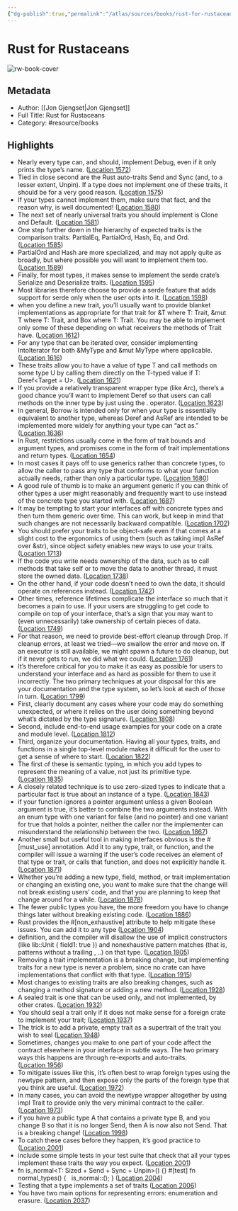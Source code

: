 ```yaml
---
{"dg-publish":true,"permalink":"/atlas/sources/books/rust-for-rustaceans/","tags":["sources/books","rust"]}
---
```



# Rust for Rustaceans

![rw-book-cover](https://m.media-amazon.com/images/I/8194Ew8gVrS._SY160.jpg)

## Metadata
- Author: [[Jon Gjengset\|Jon Gjengset]]
- Full Title: Rust for Rustaceans
- Category: #resource/books

## Highlights
- Nearly every type can, and should, implement Debug, even if it only prints the type’s name. ([Location 1572](https://readwise.io/to_kindle?action=open&asin=B0957SWKBS&location=1572))
- Tied in close second are the Rust auto-traits Send and Sync (and, to a lesser extent, Unpin). If a type does not implement one of these traits, it should be for a very good reason. ([Location 1575](https://readwise.io/to_kindle?action=open&asin=B0957SWKBS&location=1575))
- If your types cannot implement them, make sure that fact, and the reason why, is well documented! ([Location 1580](https://readwise.io/to_kindle?action=open&asin=B0957SWKBS&location=1580))
- The next set of nearly universal traits you should implement is Clone and Default. ([Location 1581](https://readwise.io/to_kindle?action=open&asin=B0957SWKBS&location=1581))
- One step further down in the hierarchy of expected traits is the comparison traits: PartialEq, PartialOrd, Hash, Eq, and Ord. ([Location 1585](https://readwise.io/to_kindle?action=open&asin=B0957SWKBS&location=1585))
- PartialOrd and Hash are more specialized, and may not apply quite as broadly, but where possible you will want to implement them too. ([Location 1589](https://readwise.io/to_kindle?action=open&asin=B0957SWKBS&location=1589))
- Finally, for most types, it makes sense to implement the serde crate’s Serialize and Deserialize traits. ([Location 1595](https://readwise.io/to_kindle?action=open&asin=B0957SWKBS&location=1595))
- Most libraries therefore choose to provide a serde feature that adds support for serde only when the user opts into it. ([Location 1598](https://readwise.io/to_kindle?action=open&asin=B0957SWKBS&location=1598))
- when you define a new trait, you’ll usually want to provide blanket implementations as appropriate for that trait for &T where T: Trait, &mut T where T: Trait, and Box<T> where T: Trait. You may be able to implement only some of these depending on what receivers the methods of Trait have. ([Location 1612](https://readwise.io/to_kindle?action=open&asin=B0957SWKBS&location=1612))
- For any type that can be iterated over, consider implementing IntoIterator for both &MyType and &mut MyType where applicable. ([Location 1616](https://readwise.io/to_kindle?action=open&asin=B0957SWKBS&location=1616))
- These traits allow you to have a value of type T and call methods on some type U by calling them directly on the T-typed value if T: Deref<Target = U>. ([Location 1621](https://readwise.io/to_kindle?action=open&asin=B0957SWKBS&location=1621))
- If you provide a relatively transparent wrapper type (like Arc), there’s a good chance you’ll want to implement Deref so that users can call methods on the inner type by just using the . operator. ([Location 1623](https://readwise.io/to_kindle?action=open&asin=B0957SWKBS&location=1623))
- In general, Borrow is intended only for when your type is essentially equivalent to another type, whereas Deref and AsRef are intended to be implemented more widely for anything your type can “act as.” ([Location 1636](https://readwise.io/to_kindle?action=open&asin=B0957SWKBS&location=1636))
- In Rust, restrictions usually come in the form of trait bounds and argument types, and promises come in the form of trait implementations and return types. ([Location 1654](https://readwise.io/to_kindle?action=open&asin=B0957SWKBS&location=1654))
- In most cases it pays off to use generics rather than concrete types, to allow the caller to pass any type that conforms to what your function actually needs, rather than only a particular type. ([Location 1680](https://readwise.io/to_kindle?action=open&asin=B0957SWKBS&location=1680))
- A good rule of thumb is to make an argument generic if you can think of other types a user might reasonably and frequently want to use instead of the concrete type you started with. ([Location 1687](https://readwise.io/to_kindle?action=open&asin=B0957SWKBS&location=1687))
- It may be tempting to start your interfaces off with concrete types and then turn them generic over time. This can work, but keep in mind that such changes are not necessarily backward compatible. ([Location 1702](https://readwise.io/to_kindle?action=open&asin=B0957SWKBS&location=1702))
- You should prefer your traits to be object-safe even if that comes at a slight cost to the ergonomics of using them (such as taking impl AsRef<str> over &str), since object safety enables new ways to use your traits. ([Location 1713](https://readwise.io/to_kindle?action=open&asin=B0957SWKBS&location=1713))
- If the code you write needs ownership of the data, such as to call methods that take self or to move the data to another thread, it must store the owned data. ([Location 1738](https://readwise.io/to_kindle?action=open&asin=B0957SWKBS&location=1738))
- On the other hand, if your code doesn’t need to own the data, it should operate on references instead. ([Location 1742](https://readwise.io/to_kindle?action=open&asin=B0957SWKBS&location=1742))
- Other times, reference lifetimes complicate the interface so much that it becomes a pain to use. If your users are struggling to get code to compile on top of your interface, that’s a sign that you may want to (even unnecessarily) take ownership of certain pieces of data. ([Location 1749](https://readwise.io/to_kindle?action=open&asin=B0957SWKBS&location=1749))
- For that reason, we need to provide best-effort cleanup through Drop. If cleanup errors, at least we tried—we swallow the error and move on. If an executor is still available, we might spawn a future to do cleanup, but if it never gets to run, we did what we could. ([Location 1761](https://readwise.io/to_kindle?action=open&asin=B0957SWKBS&location=1761))
- It’s therefore critical for you to make it as easy as possible for users to understand your interface and as hard as possible for them to use it incorrectly. The two primary techniques at your disposal for this are your documentation and the type system, so let’s look at each of those in turn. ([Location 1799](https://readwise.io/to_kindle?action=open&asin=B0957SWKBS&location=1799))
- First, clearly document any cases where your code may do something unexpected, or where it relies on the user doing something beyond what’s dictated by the type signature. ([Location 1808](https://readwise.io/to_kindle?action=open&asin=B0957SWKBS&location=1808))
- Second, include end-to-end usage examples for your code on a crate and module level. ([Location 1812](https://readwise.io/to_kindle?action=open&asin=B0957SWKBS&location=1812))
- Third, organize your documentation. Having all your types, traits, and functions in a single top-level module makes it difficult for the user to get a sense of where to start. ([Location 1822](https://readwise.io/to_kindle?action=open&asin=B0957SWKBS&location=1822))
- The first of these is semantic typing, in which you add types to represent the meaning of a value, not just its primitive type. ([Location 1835](https://readwise.io/to_kindle?action=open&asin=B0957SWKBS&location=1835))
- A closely related technique is to use zero-sized types to indicate that a particular fact is true about an instance of a type. ([Location 1843](https://readwise.io/to_kindle?action=open&asin=B0957SWKBS&location=1843))
- if your function ignores a pointer argument unless a given Boolean argument is true, it’s better to combine the two arguments instead. With an enum type with one variant for false (and no pointer) and one variant for true that holds a pointer, neither the caller nor the implementer can misunderstand the relationship between the two. ([Location 1867](https://readwise.io/to_kindle?action=open&asin=B0957SWKBS&location=1867))
- Another small but useful tool in making interfaces obvious is the #[must_use] annotation. Add it to any type, trait, or function, and the compiler will issue a warning if the user’s code receives an element of that type or trait, or calls that function, and does not explicitly handle it. ([Location 1871](https://readwise.io/to_kindle?action=open&asin=B0957SWKBS&location=1871))
- Whether you’re adding a new type, field, method, or trait implementation or changing an existing one, you want to make sure that the change will not break existing users’ code, and that you are planning to keep that change around for a while. ([Location 1878](https://readwise.io/to_kindle?action=open&asin=B0957SWKBS&location=1878))
- The fewer public types you have, the more freedom you have to change things later without breaking existing code. ([Location 1886](https://readwise.io/to_kindle?action=open&asin=B0957SWKBS&location=1886))
- Rust provides the #[non_exhaustive] attribute to help mitigate these issues. You can add it to any type ([Location 1904](https://readwise.io/to_kindle?action=open&asin=B0957SWKBS&location=1904))
- definition, and the compiler will disallow the use of implicit constructors (like lib::Unit { field1: true }) and nonexhaustive pattern matches (that is, patterns without a trailing , ..) on that type. ([Location 1905](https://readwise.io/to_kindle?action=open&asin=B0957SWKBS&location=1905))
- Removing a trait implementation is a breaking change, but implementing traits for a new type is never a problem, since no crate can have implementations that conflict with that type. ([Location 1915](https://readwise.io/to_kindle?action=open&asin=B0957SWKBS&location=1915))
- Most changes to existing traits are also breaking changes, such as changing a method signature or adding a new method. ([Location 1928](https://readwise.io/to_kindle?action=open&asin=B0957SWKBS&location=1928))
- A sealed trait is one that can be used only, and not implemented, by other crates. ([Location 1932](https://readwise.io/to_kindle?action=open&asin=B0957SWKBS&location=1932))
- You should seal a trait only if it does not make sense for a foreign crate to implement your trait; ([Location 1937](https://readwise.io/to_kindle?action=open&asin=B0957SWKBS&location=1937))
- The trick is to add a private, empty trait as a supertrait of the trait you wish to seal ([Location 1948](https://readwise.io/to_kindle?action=open&asin=B0957SWKBS&location=1948))
- Sometimes, changes you make to one part of your code affect the contract elsewhere in your interface in subtle ways. The two primary ways this happens are through re-exports and auto-traits. ([Location 1956](https://readwise.io/to_kindle?action=open&asin=B0957SWKBS&location=1956))
- To mitigate issues like this, it’s often best to wrap foreign types using the newtype pattern, and then expose only the parts of the foreign type that you think are useful. ([Location 1972](https://readwise.io/to_kindle?action=open&asin=B0957SWKBS&location=1972))
- In many cases, you can avoid the newtype wrapper altogether by using impl Trait to provide only the very minimal contract to the caller. ([Location 1973](https://readwise.io/to_kindle?action=open&asin=B0957SWKBS&location=1973))
- if you have a public type A that contains a private type B, and you change B so that it is no longer Send, then A is now also not Send. That is a breaking change! ([Location 1998](https://readwise.io/to_kindle?action=open&asin=B0957SWKBS&location=1998))
- To catch these cases before they happen, it’s good practice to ([Location 2001](https://readwise.io/to_kindle?action=open&asin=B0957SWKBS&location=2001))
- include some simple tests in your test suite that check that all your types implement these traits the way you expect. ([Location 2001](https://readwise.io/to_kindle?action=open&asin=B0957SWKBS&location=2001))
- fn is_normal<T: Sized + Send + Sync + Unpin>() {} #[test] fn normal_types() {   is_normal::<MyType>(); } ([Location 2004](https://readwise.io/to_kindle?action=open&asin=B0957SWKBS&location=2004))
- Testing that a type implements a set of traits ([Location 2006](https://readwise.io/to_kindle?action=open&asin=B0957SWKBS&location=2006))
- You have two main options for representing errors: enumeration and erasure. ([Location 2037](https://readwise.io/to_kindle?action=open&asin=B0957SWKBS&location=2037))
